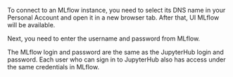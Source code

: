 To connect to an MLflow instance, you need to select its DNS name in your Personal Account and open it in a new browser tab. After that, UI MLflow will be available.

Next, you need to enter the username and password from MLflow.

The MLflow login and password are the same as the JupyterHub login and password. Each user who can sign in to JupyterHub also has access under the same credentials in MLflow.

